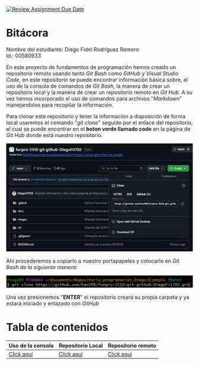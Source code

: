 [![Review Assignment Due Date](https://classroom.github.com/assets/deadline-readme-button-22041afd0340ce965d47ae6ef1cefeee28c7c493a6346c4f15d667ab976d596c.svg)](https://classroom.github.com/a/WV8VkdWq)
# Bitácora
Nombre del estudiante: Diego Fidel Rodríguez Romero  
Id.: 00580933

En este proyecto de fundamentos de programación hemos creado un repositorio remoto usando tanto *Git Bash* como *GitHub* y *Visual Studio Code*, en este repositorio se puede encontrar información básica sobre, el uso de la consola de comandos de *Git Bash*, la manera de crear un repositorio local y la manera de crear un repositorio remoto en *Git Hub*.
A su vez hemos incorporado el uso de comandos para archivos "*Markdown*" manejandolos para recopilar la información. 

Para clonar este repositorio y tener la información a disposición de forma local usaremos el comando "*git clone*" seguido por el enlace del repositorio, el cual se puede encontrar en el **boton verde llamado code** en la página de *Git Hub* donde está nuestro repositorio. 

![code](/images/Code.png)

Ahí procederemos a copiarlo a nuestro portapapeles y colocarlo en *Git Bash de la siguiente manera*:

![clone](/images/gitclone.png)

Una vez presionemos "**ENTER**" el repositorio creará su propia carpeta y ya estará iniciado y enlazado con *GitHub*


# Tabla de contenidos
| Uso de la consola | Repositorio Local | Repositorio remoto |
|-------------------|------------------|--------------------|
|[Click aquí](/docs/uso_consola.md)|[Click aquí](/docs/repositorio_local.md)|[Click aquí](/docs/repositorio_remoto.md)|
